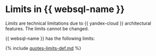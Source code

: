 # Limits in {{ websql-name }}

_Limits_ are technical limitations due to {{ yandex-cloud }} architectural features. The limits cannot be changed.

{{ websql-name }} has the following limits:

{% include [quotes-limits-def.md](../../_includes/websql-limits.md) %}